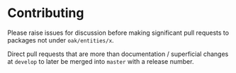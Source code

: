 # Contributing
Please raise issues for discussion before making significant pull requests to
packages not under `oak/entities/x`.

Direct pull requests that are more than documentation / superficial changes at 
`develop` to later be merged into `master` with a release number.
